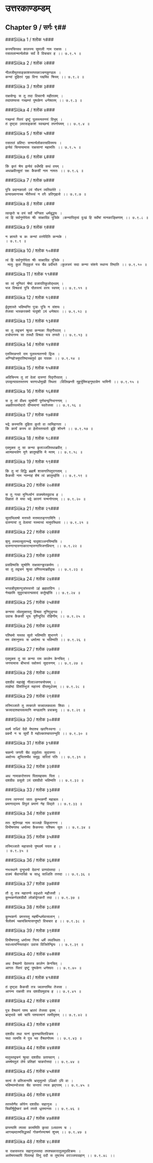 उत्तरकाण्डम्डम्
===============================


## Chapter 9  / सर्गः ९##


###Slōka 1 / श्लोक १###


    कस्यचित्त्वथ कालस्य सुमाली नाम राक्षसः ।
    रसातलान्मर्त्यलोकं सर्वं वै विचचार ह ।। ७.९.१ ॥


###Slōka 2 / श्लोक २###


    नीलजीमूतसङ्काशस्तप्तकाञ्चनकुण्डलः ।
    कन्यां दुहितरं गृह्य विना पद्ममिव श्रियम् ।। ७.९.२ ॥


###Slōka 3 / श्लोक ३###


    राक्षसेन्द्रः स तु तदा विचरन्वै महीतलम् ।
    तदापश्यत्स गच्छन्तं पुष्पकेण धनेश्वरम् ।। ७.९.३ ॥


###Slōka 4 / श्लोक ४###


    गच्छन्तं पितरं द्रष्टुं पुलस्त्यतनयं विभुम् ।
    तं दृष्ट्वा ऽमरसङ्काशं स्वच्छन्दं तपनोपमम् ।। ७.९.४ ॥


###Slōka 5 / श्लोक ५###


    रसातलं प्रविष्टः सन्मर्त्यलोकात्सविस्मयः ।
    इत्येवं चिन्तयामास राक्षसानां महामतिः ।। ७.९.५ ॥


###Slōka 6 / श्लोक ६###


    किं कृतं श्रेय इत्येवं वर्धेमहि कथं वयम् ।
    अथाब्रवीत्सुतां रक्षः कैकसीं नाम नामतः ।। ७.९.६ ॥


###Slōka 7 / श्लोक ७###


    पुत्रि प्रदानकालो ऽयं यौवनं व्यतिवर्तते ।
    प्रत्याख्यानाच्च भीतैस्त्वं न वरैः प्रतिगृह्यसे ।। ७.९.७ ॥


###Slōka 8 / श्लोक ८###


    त्वत्कृते च वयं सर्वे यन्त्रिता धर्मबुद्धयः ।
    त्वं हि सर्वगुणोपेता श्रीः साक्षादिव पुत्रिके ।कन्यापितृत्वं दुःखं हि सर्वेषां मानकाङ्क्षिणाम् ।। ७.९.८ ॥


###Slōka 9 / श्लोक ९###


    न ज्ञायते च कः कन्यां वरयेदिति कन्यके ।
    । ७.९.९ ॥


###Slōka 10 / श्लोक १०###


    त्वं हि सर्वगुणोपेता श्रीः साक्षादिव पुत्रिके ।
     मातुः कुलं पितृकुलं यत्र चैव प्रदीयते ।कुलत्रयं सदा कन्या संशये स्थाप्य तिष्ठति ।। ७.९.१० ॥


###Slōka 11 / श्लोक ११###


    सा त्वं मुनिवरं श्रेष्ठं प्रजापतिकुलोद्भवम् ।
    भज विश्रवसं पुत्रि पौलस्त्यं वरय स्वयम् ।। ७.९.११ ॥


###Slōka 12 / श्लोक १२###


    ईदृशास्ते भविष्यन्ति पुत्राः पुत्रि न संशयः ।
    तेजसा भास्करसमो यादृशो ऽयं धनेश्वरः ।। ७.९.१२ ॥


###Slōka 13 / श्लोक १३###


    सा तु तद्वचनं श्रुत्वा कन्यका पितृगौरवात् ।
    तत्रोपागम्य सा तस्थौ विश्रवा यत्र तप्यते ।। ७.९.१३ ॥


###Slōka 14 / श्लोक १४###


    एतस्मिन्नन्तरे राम पुलस्त्यतनयो द्विजः ।
    अग्निहोत्रमुपातिष्ठच्चतुर्थ इव पावकः ।। ७.९.१४ ॥


###Slōka 15 / श्लोक १५###


    अविचिन्त्य तु तां वेलां दारुणां पितृगौरवात् ।
    उपसृत्याग्रतस्तस्य चरणाधोमुखी स्थिता ।विलिखन्ती मुहुर्भूमिमङ्गुष्ठाग्रेण भामिनी ।। ७.९.१५ ॥


###Slōka 16 / श्लोक १६###


    स तु तां वीक्ष्य सुश्रोणीं पूर्णचन्द्रनिभाननाम् ।
    अब्रवीत्परमोदारो दीप्यमानां स्वतेजसा ।। ७.९.१६ ॥


###Slōka 17 / श्लोक १७###


    भद्रे कस्यासि दुहिता कुतो वा त्वमिहागता ।
    किं कार्यं कस्य वा हेतोस्तत्त्वतो ब्रूहि शोभने ।। ७.९.१७ ॥


###Slōka 18 / श्लोक १८###


    एवमुक्ता तु सा कन्या कृताञ्जलिरथाब्रवीत् ।
    आत्मप्रभावेण मुने ज्ञातुमर्हसि मे मतम् ।। ७.९.१८ ॥


###Slōka 19 / श्लोक १९###


    किं तु मां विद्धि ब्रह्मर्षे शासनात्पितुरागताम् ।
    कैकसी नाम नाम्नाहं शेषं त्वं ज्ञातुमर्हसि ।। ७.९.१९ ॥


###Slōka 20 / श्लोक २०###


    स तु गत्वा मुनिर्ध्यानं वाक्यमेतदुवाच ह ।
    विज्ञातं ते मया भद्रे कारणं यन्मनोगतम् ।। ७.९.२० ॥


###Slōka 21 / श्लोक २१###


    सुताभिलाषो मत्तस्ते मत्तमातङ्गगामिनि ।
    दारुणायां तु वेलायां यस्मात्त्वं मामुपस्थिता ।। ७.९.२१ ॥


###Slōka 22 / श्लोक २२###


    शृणु तस्मात्सुतान्भद्रे यादृशाञ्जनयिष्यसि ।
    दारुणान्दारुणाकारान्दारुणाभिजनप्रियान् ।। ७.९.२२ ॥


###Slōka 23 / श्लोक २३###


    प्रसविष्यसि सुश्रोणि राक्षसान्क्रूरकर्मणः ।
    सा तु तद्वचनं श्रुत्वा प्रणिपत्याब्रवीद्वचः ।। ७.९.२३ ॥


###Slōka 24 / श्लोक २४###


    भगवन्नीदृशान्पुत्रांस्त्वत्तो ऽहं ब्रह्मवादिनः ।
    नेच्छामि सुदुराचारान्प्रसादं कर्तुमर्हसि ।। ७.९.२४ ॥


###Slōka 25 / श्लोक २५###


    कन्यया त्वेवमुक्तस्तु विश्रवा मुनिपुङ्गवः ।
    उवाच कैकसीं भूयः पूर्णेन्दुरिव रोहिणीम् ।। ७.९.२५ ॥


###Slōka 26 / श्लोक २६###


    पश्चिमो यस्तव सुतो भविष्यति शुभानने ।
    मम वंशानुरूपः स धर्मात्मा च भविष्यति ।। ७.९.२६ ॥


###Slōka 27 / श्लोक २७###


    एवमुक्ता तु सा कन्या राम कालेन केनचित् ।
    जनयामास बीभत्सं रक्षोरूपं सुदारुणम् ।। ७.९.२७ ॥


###Slōka 28 / श्लोक २८###


    दशग्रीवं महादंष्ट्रं नीलाञ्जनचयोपमम् ।
    ताम्रोष्ठं विंशतिभुजं महास्यं दीप्तमूर्धजम् ।। ७.९.२८ ॥


###Slōka 29 / श्लोक २९###


    तस्मिञ्जाते तु तत्काले सज्वालकवलाः शिवाः ।
    क्रव्यादाश्चापसव्यानि मण्डलानि प्रचक्रमुः ।। ७.९.२९ ॥


###Slōka 30 / श्लोक ३०###


    ववर्ष रुधिरं देवो मेघाश्च खरनिःस्वनाः ।
    प्रबभौ न च सूर्यो वै महोल्काश्चापतन्भुवि ।। ७.९.३० ॥


###Slōka 31 / श्लोक ३१###


    चकम्पे जगती चैव ववुर्वाताः सुदारुणाः ।
    अक्षोभ्यः क्षुभितश्चैव समुद्रः सरितां पतिः ।। ७.९.३१ ॥


###Slōka 32 / श्लोक ३२###


    अथ नामाकरोत्तस्य पितामहसमः पिता ।
    दशग्रीवः प्रसूतो ऽयं दशग्रीवो भविष्यति ।। ७.९.३२ ॥


###Slōka 33 / श्लोक ३३###


    तस्य त्वनन्तरं जातः कुम्भकर्णो महाबलः ।
    प्रमाणाद्यस्य विपुलं प्रमाणं नेह विद्यते ।। ७.९.३३ ॥


###Slōka 34 / श्लोक ३४###


    ततः शूर्पणखा नाम सञ्जज्ञे विकृतानना ।
    विभीषणश्च धर्मात्मा कैकस्याः पश्चिमः सुतः ।। ७.९.३४ ॥


###Slōka 35 / श्लोक ३५###


    तस्मिञ्जाते महासत्त्वे पुष्पवर्षं पपात ह ।
    । ७.९.३५ ॥


###Slōka 36 / श्लोक ३६###


    नभःस्थाने दुन्दुभयो देवानां प्राणदंस्तदा ।
    वाक्यं चैवान्तरिक्षे च साधु साध्विति तत्तदा ।। ७.९.३६ ॥


###Slōka 37 / श्लोक ३७###


    तौ तु तत्र महारण्ये ववृधाते महौजसौ ।
    कुम्भकर्णदशग्रीवौ लोकोद्वेगकरौ तदा ।। ७.९.३७ ॥


###Slōka 38 / श्लोक ३८###


    कुम्भकर्णः प्रमत्तस्तु महर्षीन्धर्मवत्सलान् ।
    त्रैलोक्यं भक्षयन्नित्यासन्तुष्टो विचचार ह ।। ७.९.३८ ॥


###Slōka 39 / श्लोक ३९###


    विभीषणस्तु धर्मात्मा नित्यं धर्मे व्यवस्थितः ।
    स्वाध्यायनियताहार उवास विजितेन्द्रियः ।। ७.९.३९ ॥


###Slōka 40 / श्लोक ४०###


    अथ वैश्रवणो देवस्तत्र कालेन केनचित् ।
    आगतः पितरं द्रष्टुं पुष्पकेण धनेश्वरः ।। ७.९.४० ॥


###Slōka 41 / श्लोक ४१###


    तं दृष्ट्वा कैकसी तत्र ज्वलन्तमिव तेजसा ।
    आगम्य राक्षसी तत्र दशग्रीवमुवाच ह ।। ७.९.४१ ॥


###Slōka 42 / श्लोक ४२###


    पुत्र वैश्रवणं पश्य भ्रातरं तेजसा वृतम् ।
    भ्रातृभावे समे चापि पश्यात्मानं त्वमीदृशम् ।। ७.९.४२ ॥


###Slōka 43 / श्लोक ४३###


    दशग्रीव तथा यत्नं कुरुष्वामितविक्रम ।
    यथा त्वमसि मे पुत्र भव र्वैश्रवणोपमः ।। ७.९.४३ ॥


###Slōka 44 / श्लोक ४४###


    मातुस्तद्वचनं श्रुत्वा दशग्रीवः प्रतापवान् ।
    अमर्षमतुलं लेभे प्रतिज्ञां चाकरोत्तदा ।। ७.९.४४ ॥


###Slōka 45 / श्लोक ४५###


    सत्यं ते प्रतिजानामि भ्रातृतुल्यो ऽधिको ऽपि वा ।
    भविष्याम्योजसा चैव सन्तापं त्यज हृद्गतम् ।। ७.९.४५ ॥


###Slōka 46 / श्लोक ४६###


    ततस्तेनैव कोपेन दशग्रीवः सहानुजः ।
    चिकीर्षुर्दुष्करं कर्म तपसे धृतमानसः ।। ७.९.४६ ॥


###Slōka 47 / श्लोक ४७###


    प्राप्स्यामि तपसा काममिति कृत्वा ऽध्यवस्य च ।
    आगच्छदात्मसिद्ध्यर्थं गोकर्णस्याश्रमं शुभम् ।। ७.९.४७ ॥


###Slōka 48 / श्लोक ४८###


    स राक्षसस्तत्र सहानुजस्तदा तपश्चकारातुलमुग्रविक्रमः ।
    अतोषयच्चापि पितामहं विभुं ददौ स तुष्टश्च वराञ्जयावहान् ।। ७.९.४८ ।।



